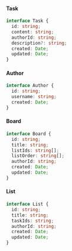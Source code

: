 #### Task

```ts
interface Task {
  id: string;
  content: string;
  authorId: string;
  description?: string;
  created: Date;
  updated: Date;
}
```

#### Author

```ts
interface Author {
  id: string;
  username: string;
  created: Date;
}
```

#### Board

```ts
interface Board {
  id: string;
  title: string;
  listIds: string[];
  listOrder: string[];
  authorId: string;
  created: Date;
  updated: Date;
}
```

#### List

```ts
interface List {
  id: string;
  title: string;
  taskIds: string;
  authorId: string;
  created: Date;
  updated: Date;
}
```

